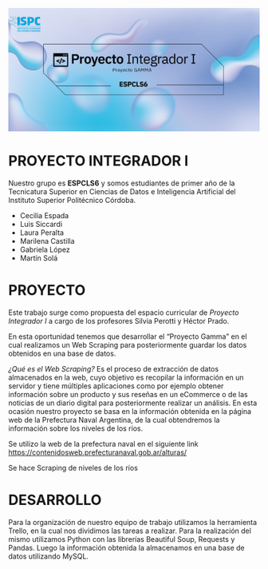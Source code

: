 ![ESPCLS6](PI-banner2022.png)
# PROYECTO INTEGRADOR I
Nuestro grupo es **ESPCLS6** y somos estudiantes de primer año de la Tecnicatura Superior en Ciencias de Datos e Inteligencia Artificial del Instituto Superior Politécnico Córdoba.

+ Cecilia Espada
+ Luis Siccardi
+ Laura Peralta
+ Marilena Castilla
+ Gabriela López
+ Martín Solá

# PROYECTO
Este trabajo surge como propuesta del espacio curricular de *Proyecto Integrador I* a cargo de los profesores Silvia Perotti y Héctor Prado.

En esta oportunidad tenemos que desarrollar el “Proyecto Gamma” en el cual realizamos un Web Scraping para posteriormente guardar los datos obtenidos en una base de datos.

*¿Qué es el Web Scraping?* Es el proceso de extracción de datos almacenados en la web, cuyo objetivo es recopilar la información en un servidor y tiene múltiples aplicaciones como por ejemplo obtener información sobre un producto y sus reseñas en un eCommerce o  de las noticias de un diario digital para posteriormente realizar un análisis.
En esta ocasión nuestro proyecto se basa en la información obtenida en la página web de la Prefectura Naval Argentina, de la cual obtendremos la información sobre los niveles de los ríos. 

Se utilizo la web de la prefectura naval  en el siguiente link https://contenidosweb.prefecturanaval.gob.ar/alturas/

Se hace Scraping de niveles de los ríos  


# DESARROLLO
Para la organización de nuestro equipo de trabajo utilizamos la herramienta Trello, en la cual nos dividimos las tareas a realizar. 
Para la realización del mismo utilizamos Python con las librerías Beautiful Soup, Requests  y Pandas.
Luego la información obtenida la almacenamos en una base de datos utilizando MySQL.
